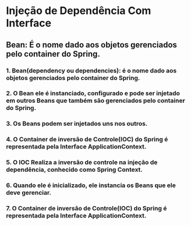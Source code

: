 # Injeção de Dependência Com Interface
## Bean: É o nome dado aos objetos gerenciados pelo container do Spring.
### 1. Bean(dependency ou dependencies): é o nome dado aos objetos gerenciados pelo container do Spring.
### 2. O Bean ele é instanciado, configurado e pode ser injetado em outros Beans que também são gerenciados pelo container do Spring.
### 3. Os Beans podem ser injetados uns nos outros.
### 4. O Container de inversão de Controle(IOC) do Spring é representada pela Interface ApplicationContext.
### 5. O IOC Realiza a inversão de controle na injeção de dependência, conhecido como Spring Context.
### 6. Quando ele é inicializado, ele instancia os Beans que ele deve gerenciar.
### 7. O Container de inversão de Controle(IOC) do Spring é representada pela Interface ApplicationContext.

